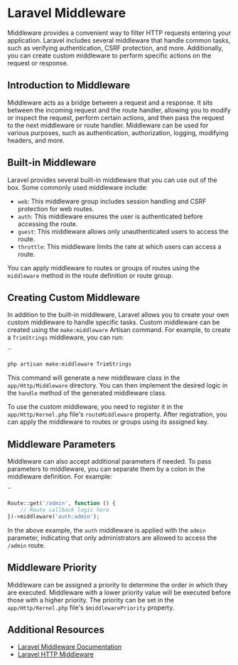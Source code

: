 # Laravel Middleware

Middleware provides a convenient way to filter HTTP requests entering your application. Laravel includes several middleware that handle common tasks, such as verifying authentication, CSRF protection, and more. Additionally, you can create custom middleware to perform specific actions on the request or response.

## Introduction to Middleware

Middleware acts as a bridge between a request and a response. It sits between the incoming request and the route handler, allowing you to modify or inspect the request, perform certain actions, and then pass the request to the next middleware or route handler. Middleware can be used for various purposes, such as authentication, authorization, logging, modifying headers, and more.

## Built-in Middleware

Laravel provides several built-in middleware that you can use out of the box. Some commonly used middleware include:

- `web`: This middleware group includes session handling and CSRF protection for web routes.
- `auth`: This middleware ensures the user is authenticated before accessing the route.
- `guest`: This middleware allows only unauthenticated users to access the route.
- `throttle`: This middleware limits the rate at which users can access a route.

You can apply middleware to routes or groups of routes using the `middleware` method in the route definition or route group.

## Creating Custom Middleware

In addition to the built-in middleware, Laravel allows you to create your own custom middleware to handle specific tasks. Custom middleware can be created using the `make:middleware` Artisan command. For example, to create a `TrimStrings` middleware, you can run:

``
```php
php artisan make:middleware TrimStrings
```

This command will generate a new middleware class in the `app/Http/Middleware` directory. You can then implement the desired logic in the `handle` method of the generated middleware class.

To use the custom middleware, you need to register it in the `app/Http/Kernel.php` file's `routeMiddleware` property. After registration, you can apply the middleware to routes or groups using its assigned key.

## Middleware Parameters

Middleware can also accept additional parameters if needed. To pass parameters to middleware, you can separate them by a colon in the middleware definition. For example:

``
```php
Route::get('/admin', function () {
    // Route callback logic here
})->middleware('auth:admin');
```

In the above example, the `auth` middleware is applied with the `admin` parameter, indicating that only administrators are allowed to access the `/admin` route.

## Middleware Priority

Middleware can be assigned a priority to determine the order in which they are executed. Middleware with a lower priority value will be executed before those with a higher priority. The priority can be set in the `app/Http/Kernel.php` file's `$middlewarePriority` property.

## Additional Resources

- [Laravel Middleware Documentation](https://laravel.com/docs/middleware)
- [Laravel HTTP Middleware](https://laravel.com/docs/middleware#middleware)
